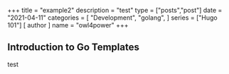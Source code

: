 +++
title = "example2"
description = "test"
type = ["posts","post"]
date = "2021-04-11"
categories = [
    "Development",
    "golang",
]
series = ["Hugo 101"]
[ author ]
  name = "owl4power"
+++


## Introduction to Go Templates
test

[go]: https://golang.org/
[gohtmltemplate]: https://golang.org/pkg/html/template/
